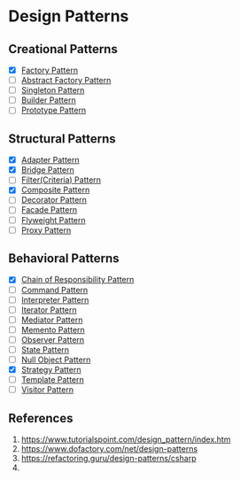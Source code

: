 # Design Patterns

## Creational Patterns
- [X] [Factory Pattern](https://www.tutorialspoint.com/design_pattern/factory_pattern.htm)
- [ ] [Abstract Factory Pattern](https://www.tutorialspoint.com/design_pattern/abstract_factory_pattern.htm)
- [ ] [Singleton Pattern](https://www.tutorialspoint.com/design_pattern/singleton_pattern.htm)
- [ ] [Builder Pattern](https://www.tutorialspoint.com/design_pattern/builder_pattern.htm)
- [ ] [Prototype Pattern](https://www.tutorialspoint.com/design_pattern/prototype_pattern.htm)

## Structural Patterns
- [X] [Adapter Pattern](https://www.tutorialspoint.com/design_pattern/adapter_pattern.htm)
- [X] [Bridge Pattern](https://www.tutorialspoint.com/design_pattern/bridge_pattern.htm)
- [ ] [Filter(Criteria) Pattern](https://www.tutorialspoint.com/design_pattern/filter_pattern.htm)
- [X] [Composite Pattern](https://www.tutorialspoint.com/design_pattern/composite_pattern.htm)
- [ ] [Decorator Pattern](https://www.tutorialspoint.com/design_pattern/decorator_pattern.htm)
- [ ] [Facade Pattern](https://www.tutorialspoint.com/design_pattern/facade_pattern.htm)
- [ ] [Flyweight Pattern](https://www.tutorialspoint.com/design_pattern/flyweight_pattern.htm)
- [ ] [Proxy Pattern](https://www.tutorialspoint.com/design_pattern/proxy_pattern.htm)

## Behavioral Patterns
- [X] [Chain of Responsibility Pattern](https://www.tutorialspoint.com/design_pattern/chain_of_responsibility_pattern.htm)
- [ ] [Command Pattern](https://www.tutorialspoint.com/design_pattern/command_pattern.htm)
- [ ] [Interpreter Pattern](https://www.tutorialspoint.com/design_pattern/interpreter_pattern.htm)
- [ ] [Iterator Pattern](https://www.tutorialspoint.com/design_pattern/iterator_pattern.htm)
- [ ] [Mediator Pattern](https://www.tutorialspoint.com/design_pattern/mediator_pattern.htm)
- [ ] [Memento Pattern](https://www.tutorialspoint.com/design_pattern/memento_pattern.htm)
- [ ] [Observer Pattern](https://www.tutorialspoint.com/design_pattern/observer_pattern.htm)
- [ ] [State Pattern](https://www.tutorialspoint.com/design_pattern/state_pattern.htm)
- [ ] [Null Object Pattern](https://www.tutorialspoint.com/design_pattern/null_object_pattern.htm)
- [X] [Strategy Pattern](https://www.tutorialspoint.com/design_pattern/strategy_pattern.htm)
- [ ] [Template Pattern](https://www.tutorialspoint.com/design_pattern/template_pattern.htm)
- [ ] [Visitor Pattern](https://www.tutorialspoint.com/design_pattern/visitor_pattern.htm)

## References
1. https://www.tutorialspoint.com/design_pattern/index.htm
2. https://www.dofactory.com/net/design-patterns
3. https://refactoring.guru/design-patterns/csharp
4. 